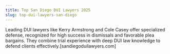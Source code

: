 ```yaml
---
title: Top San Diego DUI Lawyers 2025
slug: top-dui-lawyers-san-diego
---
```


Leading DUI lawyers like Kerry Armstrong and Cole Casey offer specialized defense, recognized for high success in dismissals and favorable plea bargains. They combine trial experience with deep DUI law knowledge to defend clients effectively.[sandiegoduilawyers.com]